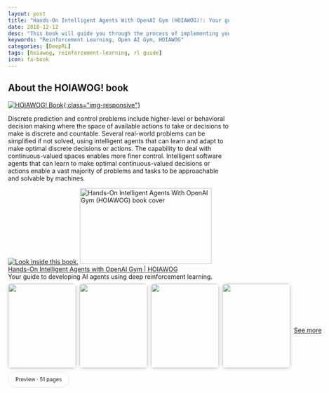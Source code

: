 ```yaml
---
layout: post
title: "Hands-On Intelligent Agents With OpenAI Gym (HOIAWOG)!: Your guide to developing AI agents using deep reinforcement learning"
date: 2018-12-12
desc: "This book will guide you through the process of implementing your own intelligent agents to solve both discrete- and continuous-valued sequential decision-making problems with all the essential building blocks to develop, debug, train, visualize, customize, and test your intelligent agent implementations in a variety of learning environments, ranging from the Mountain Car and Cart Pole problems to Atari games and CARLA – an advanced simulator for autonomous driving. If you are someone wanting to get a head start in the direction of building intelligent agents to solve problems and you are looking for a structured yet concise and hands-on approach to follow, you will enjoy this book and the code repository. The chapters in this book and the accompanying code repository is aimed at being simple to understand and easy to follow. While simple language is used everywhere possible to describe the algorithms, the core theoretical concepts including the mathematical equations are laid out with brief and intuitive explanations as they are essential for understanding the code implementation and for further modifications and tailoring by the readers.The book begins by introducing the readers to learning based intelligent agents, environments to train these agents and the tools and frameworks necessary to implement these agents. In particular, the book concentrates on deep reinforcement learning based intelligent agents that combine deep learning and reinforcement learning. The learning environments, which define the problem to be solved or the tasks to be completed, used in the book are based on the open source, OpenAI Gym library. PyTorch is the deep learning framework used for the learning agent implementations. All the code and scripts necessary to follow the book chapter-by-chapter are made available at the following  <a  style='color:red' href='https://github.com/PacktPublishing/Hands-On-Intelligent-Agents-with-OpenAI-Gym'> GitHub repository: Hands-On-Intelligent-Agents-With-OpenAI-Gym</a>'"
keywords: "Reinforcement Learning, Open AI Gym, HOIAWOG"
categories: [DeepRL]
tags: [hoiawog, reinforcement-learning, rl guide]
icon: fa-book
---
```


## About the HOIAWOG! book

[![HOIAWOG! Book]({{site.img_path}}/hoiawog/hoiawog_cover_final-300x173.png){:class="img-responsive"}](https://amzn.to/2MpzRuY)

Discrete prediction and control problems include higher-level or behavioral decision making where the space of available actions to take or decisions to make is discrete and countable. Several real-world problems can be simplified if not solved, using intelligent agents that can learn and adapt to make optimal discrete decisions or actions. The capability to deal with continuous-valued spaces enables more finer control. Intelligent software agents that can learn to make optimal continuous-valued decisions or actions enable a vast majority of problems and tasks to be approachable and solvable by machines.

<a href="https://read.amazon.com/kp/embed?asin=B07CSLCYDY&amp;preview=newtab&amp;linkCode=as2&amp;tag=learningagent-20&amp;linkId=a7ce5d3f0c9a7e34739678af4a499ca9&amp;reshareId=85RZ6DF4JFCW5JK3SG1N&amp;reshareChannel=system">
<img src="https://images-na.ssl-images-amazon.com/images/G/01/digital/sitb/sticker/sitb-sticker-v3-xsmall._CB338480351_.png" alt="Look inside this book." /></a>

<a href="https://amzn.to/2MpzRuY" target="_blank" rel="noopener noreferrer">
<img title="Hands-On Intelligent Agents With OpenAI Gym (HOIAWOG): Your guide to developing AI agents using deep reinforcement learning" src="https://praveenp.com/wp-content/uploads/2013/09/HOIAWOG_cover_final-300x173.png" alt="Hands-On Intelligent Agents With OpenAI Gym (HOIAWOG) book cover" width="300" height="173" />
</a>

<div><a href="https://read.amazon.com/kp/embed?asin=B07CSLCYDY&amp;preview=newtab&amp;linkCode=as2&amp;tag=learningagent-20&amp;linkId=a7ce5d3f0c9a7e34739678af4a499ca9&amp;reshareId=85RZ6DF4JFCW5JK3SG1N&amp;reshareChannel=system" target="_blank" rel="noopener noreferrer">Hands-On Intelligent Agents with OpenAI Gym | HOIAWOG</a></div>
<div class="wplinkpreview-description">Your guide to developing AI agents using deep reinforcement learning.</div>

<div><style>.TiPaIe{display:flex;min-width:1024px;width:100%}.SBHqFf{align-items:center;display:flex;margin-left:calc(50% - 512px);margin-top:8px;min-width:calc(1024px + calc(100vw - 1024px)/2)}.bRuTae .SBHqFf{margin-left:calc(50% - 512px + 400px + 60px);margin-top:0}.Y138Dd{border-radius:8px;box-shadow:0 1px 6px rgba(32, 33, 36, 0.2);flex-shrink:0;margin:0 8px 8px 0;overflow:hidden}.heyRKd{min-width:140px}</style>
<div class="TiPaIe">
<div class="SBHqFf">
<div class="Y138Dd"><a href="https://books.google.com/books/about/Hands_On_Intelligent_Agents_with_OpenAI.html?id=BAlnDwAAQBAJ&amp;printsec=frontcover&amp;source=kp_read_button">
<img src="https://encrypted-tbn0.gstatic.com/images?q=tbn:ANd9GcRzVhW3ggbWfQGCEOXNjys_D6GMtl7OzvbbEV6CIJFO9E_2A0OboEt7P__59h0" alt="" width="155" height="192" data-atf="3" />
</a></div>
<div class="Y138Dd"><a href="https://books.google.com/books?id=BAlnDwAAQBAJ&amp;pg=PA1&amp;source=kp_read_button" data-ved="0ahUKEwjF5e7qnubcAhWBm4MKHdD9DtIQzo4CCAkoATAA"><img src="https://encrypted-tbn0.gstatic.com/images?q=tbn:ANd9GcQkeva1oiMEAc5s4wHtTdKZM9vh_om8vQm6X4F1Fs66cx9VDjwK2kxGIvgbBJI" alt="" width="155" height="192" data-atf="3" /></a></div>
<div class="Y138Dd"><a href="https://books.google.com/books?id=BAlnDwAAQBAJ&amp;pg=PA3&amp;source=kp_read_button" data-ved="0ahUKEwjF5e7qnubcAhWBm4MKHdD9DtIQzo4CCAsoAzAA"><img src="https://encrypted-tbn0.gstatic.com/images?q=tbn:ANd9GcQBGqRnj4MDjIWyofmqro35NwSFxdQoDHUdiYiGe9j2BcdM51WiWaT8XjQxH2o" alt="" width="155" height="192" data-atf="3" /></a></div>
<div class="Y138Dd"><a href="https://books.google.com/books?id=BAlnDwAAQBAJ&amp;pg=PA4&amp;source=kp_read_button" data-ved="0ahUKEwjF5e7qnubcAhWBm4MKHdD9DtIQzo4CCAwoBDAA"><img src="https://encrypted-tbn0.gstatic.com/images?q=tbn:ANd9GcRMVB6JlHCU51Mb0UDY-idl2xbiAcC7xuRMEIPiDN8047SuUwOTccyNW2sGllE" alt="" width="155" height="192" data-atf="3" /></a></div>

<!-- See more button -->
<style>.YsiKr{margin:0 auto}.EUjJDc{color:rgba(0,0,0,.54);font-size:14px;margin-top:12px;text-align:center;word-wrap:break-word}</style>

<div class="EUjJDc"><a href="https://books.google.com/books/about/Hands_On_Intelligent_Agents_with_OpenAI.html?id=BAlnDwAAQBAJ&amp;printsec=frontcover&amp;source=kp_read_button">See more</a></div>
&nbsp;
<!-- /See more button -->

</div>
</div>
</div>
<!-- Preview button at the bottom left -->

<style>.SxRvgd{clear:both;height:100%;margin:0 auto 16px;overflow:auto;width:1032px}</style>
<div class="SxRvgd"><style>.Q4qgL{align-items:center;border:1px #DFE1E5 solid;border-radius:20px;color:#202124;cursor:pointer;display:flex;float:left;font-size:12px;height:34px;padding:0 16px;margin-right:6px;width:auto}.Q4qgL:hover{background-color:rgba(232, 240, 254, 0.54);border-color:#D2E3FC;color:#1967D2}.uTbXFf{color:#1967D2;margin-right:8px;width:18px}</style>&nbsp;
<div class="Q4qgL">Preview · 51 pages</div>
&nbsp;

</div>
<h3 style="text-align: center;"><a href="https://github.com/PacktPublishing/Hands-On-Intelligent-Agents-with-OpenAI-Gym"> Github </a>   |   <a href="https://amzn.to/2MpzRuY"> Amazon </a>   |   <a href="https://www.safaribooksonline.com/library/view/hands-on-intelligent-agents/9781788836579/#toc-start"> Safari </a>   |   <a href="https://books.google.com/books/about/Hands_On_Intelligent_Agents_with_OpenAI.html?id=BAlnDwAAQBAJ&amp;printsec=frontcover&amp;source=kp_read_button#v=onepage&amp;q&amp;f=false"> Google Books </a>   |   <a href="https://www.packtpub.com/big-data-and-business-intelligence/hands-intelligent-agents-openai-gym">  Packt</a>    |   <a href="https://play.google.com/store/books/details?id=BAlnDwAAQBAJ&amp;rdid=book-BAlnDwAAQBAJ">Play Store</a></h3>

If you are someone wanting to get a head start in this direction of building intelligent agents to solve problems and you are looking for a structured yet concise and hands-on approach to follow, you will enjoy this book and the code repository. The chapters in this book and the accompanying code repository is aimed at being simple to understand and easy to follow. While simple language is used everywhere possible to describe the algorithms, the core theoretical concepts including the mathematical equations are laid out with brief and intuitive explanations as they are essential for understanding the code implementation and for further modifications and tailoring by the readers.

The book begins by introducing the readers to learning based intelligent agents, environments to train these agents and the tools and frameworks necessary to implement these agents. In particular, the book concentrates on deep reinforcement learning based intelligent agents that combine deep learning and reinforcement learning. The learning environments, which define the problem to be solved or the tasks to be completed, used in the book are based on the open source, OpenAI Gym library. PyTorch is the deep learning framework used for the learning agent implementations. All the code and scripts necessary to follow the book chapter-by-chapter are made available at the following <strong>GitHub code repository: </strong><a href="https://github.com/PacktPublishing/Hands-On-Intelligent-Agents-with-OpenAI-Gym" target="_blank" rel="noopener noreferrer"> Hands-On-Intelligent-Agents-With-OpenAI-Gym</a>. Readers are encouraged to follow the repository for code updates, extra documentation and additional resources.

<h1>Chapter-wise summary of what is covered in the book</h1>
<em><strong>Chapter 1, Introduction to Intelligent Agents and Learning Environments</strong>,</em> which enables the development of several AI systems. It sheds light on the important features of the toolkit, which provides you with endless opportunities to create autonomous intelligent agents to solve several algorithmic tasks, games, and control tasks. By the end of this chapter, you will know enough to create an instance of a Gym environment using Python yourself.

<strong><em>Chapter 2, Reinforcement Learning and Deep Reinforcement Learning</em></strong>, provides a concise explanation of the basic terminologies and concepts in reinforcement learning. The chapter will give you a good understanding of the basic reinforcement learning framework for developing AI agents. The chapter will also introduce deep reinforcement learning and provide you with a flavor of the types of advanced problem the algorithms enable you to solve.

<strong><em>Chapter 3, Getting Started with OpenAI Gym and Deep Reinforcement Learning</em></strong>, jumps right in and gets your development machine/computer ready with all the required installations and configurations needed for using the learning environments as well as PyTorch for developing deep learning algorithms.

<strong><em>Chapter 4, Exploring the Gym and its Features</em></strong>, walks you through the inventory of learning environments available with the Gym library starting with the overview of how the environments are classified and named which will help you choose the correct version and type of environments from the 700+ learning environments available. You will then learn to explore the Gym, test out any of the environment you would like to, understand the interface and description of various environments.

<strong><em>Chapter 5, Implementing your First Learning Agent – Solving the Mountain Car problem,</em></strong> explains how to implement an AI agent using reinforcement learning to solve the mountain car problem. You will implement the agent, train it, and see it improve on its own. The implementation details will enable you to apply the concepts to develop and train an agent to solve various other tasks and/or games.

<strong><em>Chapter 6, Implementing an Intelligent Agent for Optimal Control using Deep Q-Learning</em></strong>, will walk the readers through the process of scaling up the agent implementation to the next level by improving the agent's learning algorithm as well as developing and integrating useful utilities and routines to log, visualize and configure the agent's performance. In particular, chapter 6 will guide the readers through the process of improving the Q-learning algorithm using deep Q-networks, experience replay memory and double-Q learning. Helpful utilities and routines that are helpful in general learning system implementations discussed in chapter 6 includes a decay scheduler (used for -decay), logging routines and performance visualization using Tensorboard, JSON files based parameter management, Atari gym environment wrappers, and pre-processing routines for PyTorch based training scripts.

<strong><em>Chapter 7</em>, <em>Creating Custom OpenAI Gym Environments – Carla Driving Simulator</em></strong>, will teach you how to convert a real-world problem into a learning environment with interfaces compatible with the OpenAI Gym. You will learn the anatomy of Gym environments and create your custom learning environment based on the Carla simulator that can be registered with the Gym and used for training agents that we develop.

<strong><em>Chapter 8, Implementing an Intelligent &amp; Autonomous Car Driving Agent using Deep Actor-Critic Algorithm</em></strong>, teaches you the fundamentals of the Policy Gradient based reinforcement learning algorithms and helps you intuitively understand the deep n-step advantage actor-critic algorithm. You will then learn to implement a super-intelligent agent that can drive a car autonomously in the Carla simulator using both the synchronous as well as asynchronous implementation of the deep n-step advantage actor-critic algorithm.

<strong><em>Chapter 9, Exploring the Learning Environment Landscape – Roboschool, Gym-Retro, StarCraft-II, DeepMindLab</em></strong>, takes you beyond the Gym and shows you around other well developed suite of learning environments that you can use to train your intelligent agents. You will understand and learn to use the various Roboschool environments, the Gym Retro environments, the very popular Star Craft II environment and the DeepMind Lab
environments.

<strong><em>Chapter 10, Exploring the Learning Algorithm Landscape – DDPG (Actor-Critic), PPO (Policy- Gradient), Rainbow (Value-Based)</em></strong>, Provides insights into latest deep reinforcement learning algorithms with their fundamentals demystified based on what you learned in the previous chapters of this book. You will get a quick understanding of the core concepts behind the best algorithms in the three different classes of deep reinforcement learning algorithms namely: The actor-critic based Deep Deterministic Policy Gradient (DDPG) algorithm, the Policy Gradient based Proximal Policy Optimization (PPO) and the value based Rainbow algorithm.

Hopefully you enjoy the book and gain hands-on experience building intelligent agents using Deep Reinforcement Learning implemented using PyTorch.

<h3 style="text-align: center;"><a href="https://github.com/PacktPublishing/Hands-On-Intelligent-Agents-with-OpenAI-Gym"> Github </a>   |   <a href="https://amzn.to/2MpzRuY"> Amazon </a>   |   <a href="https://www.safaribooksonline.com/library/view/hands-on-intelligent-agents/9781788836579/#toc-start"> Safari </a>   |   <a href="https://books.google.com/books/about/Hands_On_Intelligent_Agents_with_OpenAI.html?id=BAlnDwAAQBAJ&amp;printsec=frontcover&amp;source=kp_read_button#v=onepage&amp;q&amp;f=false"> Google Books </a>   |   <a href="https://www.packtpub.com/big-data-and-business-intelligence/hands-intelligent-agents-openai-gym">  Packt</a>    |   <a href="https://play.google.com/store/books/details?id=BAlnDwAAQBAJ&amp;rdid=book-BAlnDwAAQBAJ">Play Store</a></h3>
